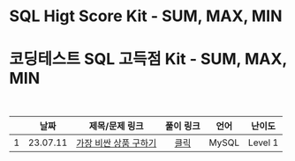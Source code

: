# SQL Higt Score Kit - SUM, MAX, MIN
# 코딩테스트 SQL 고득점 Kit - SUM, MAX, MIN

<br>

||날짜|제목/문제 링크|풀이 링크|언어|난이도|
|:---:|:---:|:---:|:---:|:---:|:---:|
|1|23.07.11|[가장 비싼 상품 구하기](https://school.programmers.co.kr/learn/courses/30/lessons/131697?language=mysql)|[클릭](./solution/most_expensive_goods.sql)|MySQL|Level 1|
